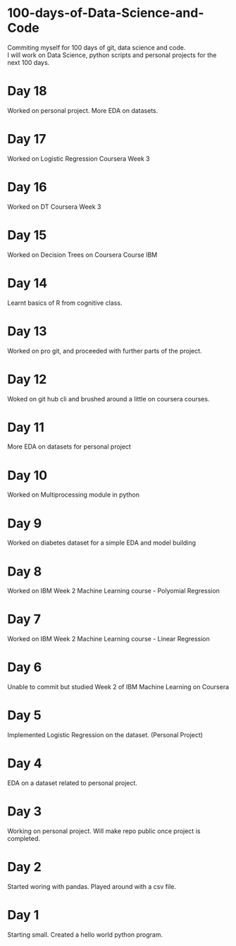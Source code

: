 # 100-days-of-Data-Science-and-Code
Commiting myself for 100 days of git, data science and code.<br/>
I will work on Data Science, python scripts and personal projects for the next 100 days.

# Day 18
Worked on personal project. More EDA on datasets.

# Day 17
Worked on Logistic Regression Coursera Week 3

# Day 16
Worked on DT Coursera Week 3

# Day 15
Worked on Decision Trees on Coursera Course IBM

# Day 14
Learnt basics of R from cognitive class.

# Day 13
Worked on pro git, and proceeded with further parts of the project.

# Day 12
Woked on git hub cli and brushed around a little on coursera courses.

# Day 11 
More EDA on datasets for personal project

# Day 10
Worked on Multiprocessing module in python

# Day 9
Worked on diabetes dataset for a simple EDA and model building

# Day 8 
Worked on IBM Week 2 Machine Learning course - Polyomial Regression

# Day 7
Worked on IBM Week 2 Machine Learning course - Linear Regression

# Day 6 
Unable to commit but studied Week 2 of IBM Machine Learning on Coursera

# Day 5
Implemented Logistic Regression on the dataset. (Personal Project)


# Day 4
EDA on a dataset related to personal project.

# Day 3
Working on personal project.
Will make repo public once project is completed.

# Day 2
Started woring with pandas.
Played around with a csv file.

# Day 1 
Starting small. Created a hello world python program. 
